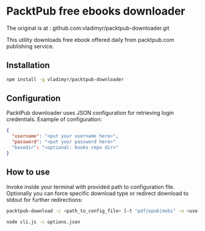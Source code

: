PacktPub free ebooks downloader
===============================

The original is at : github.com:vladimyr/packtpub-downloader.git

This utility downloads free ebook offered daily from packtpub.com
publishing service.

## Installation

```bash    
npm install -g vladimyr/packtpub-downloader
```

## Configuration

PacktPub downloader uses JSON configuration for retrieving login 
credentials. Example of configuration:

```json
{
  "username": "<put your username here>",
  "password": "<put your password here>"
  "basedir": "<optional: books repo dir>"
}        
```


## How to use

Invoke inside your terminal with provided path to configuration file.
Optionally you can force specific download type or redirect download to
stdout for further redirections:

```bash
packtpub-download -c <path_to_config_file> [-t "pdf|epub|mobi" -o <use-stdout> -f "books_dir"]

node cli.js -c options.json
```
